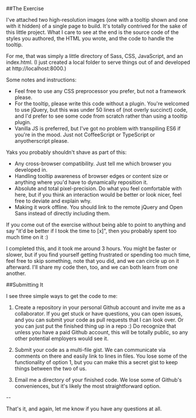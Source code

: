 ##The Exercise

I've attached two high-resolution images (one with a tooltip shown and one with it hidden) of a single page to build. It's totally contrived for the sake of this little project. What I care to see at the end is the source code of the styles you authored, the HTML you wrote, and the code to handle the tooltip. 

For me, that was simply a little directory of Sass, CSS, JavaScript, and an index.html. (I just created a local folder to serve things out of and developed at http://localhost:8000.)

Some notes and instructions:

* Feel free to use any CSS preprocessor you prefer, but not a framework please.
* For the tooltip, please write this code without a plugin. You're welcomed to use jQuery, but this was under 50 lines of (not overly succinct) code, and I'd prefer to see some code from scratch rather than using a tooltip plugin.
* Vanilla JS is preferred, but I've got no problem with transpiling ES6 if you're in the mood. Just not CoffeeScript or TypeScript or anyotherscript please.

Yaks you probably shouldn't shave as part of this:

* Any cross-browser compatibility. Just tell me which browser you developed in.
* Handling tooltip awareness of browser edges or content size or anything where you'd have to dynamically reposition it.
* Absolute and total pixel-precision. Do what you feel comfortable with here, but if you think an interaction would be better or look nicer, feel free to deviate and explain why.
* Making it work offline. You should link to the remote jQuery and Open Sans instead of directly including them.

If you come out of the exercise without being able to point to anything and say "it'd be better if I took the time to [x]", then you probably spent too much time on it :)

I completed this, and it took me around 3 hours. You might be faster or slower, but if you find yourself getting frustrated or spending too much time, feel free to skip something, note that you did, and we can circle up on it afterward. I'll share my code then, too, and we can both learn from one another.

##Submitting It

I see three simple ways to get the code to me:

1. Create a repository in your personal Github account and invite me as a collaborator. If you get stuck or have questions, you can open issues, and you can submit your code as pull requests that I can look over. Or you can just put the finished thing up in a repo :) Do recognize that unless you have a paid Github account, this will be totally public, so any other potential employers would see it.

2. Submit your code as a multi-file gist. We can communicate via comments on there and easily link to lines in files. You lose some of the functionality of option 1, but you can make this a secret gist to keep things between the two of us.

3. Email me a directory of your finished code. We lose some of Github's conveniences, but it's likely the most straightforward option.

--

That's it, and again, let me know if you have any questions at all.